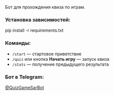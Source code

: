 Бот для прохождения квиза по играм.

### Установка зависимостей:
pip install -r requirements.txt

### Команды:
- `/start` — стартовое приветствие
- `/quiz` или кнопка **Начать игру** — запуск квиза
- `/stats` — получение предыдущего результата



### Бот в Telegram:
[@QuizGameSarBot](https://t.me/QuizGameSarBot)


